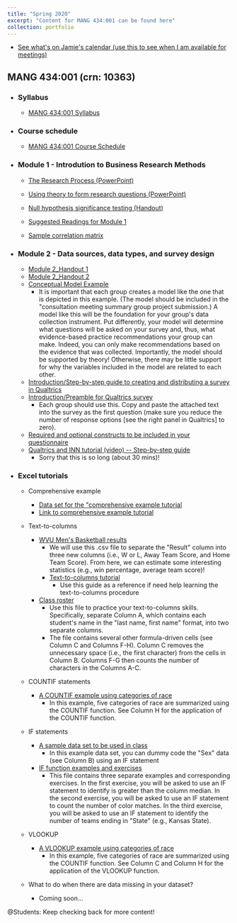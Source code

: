 ```yaml
---
title: "Spring 2020"
excerpt: "Content for MANG 434:001 can be found here"
collection: portfolio
---
```


* <a href="https://outlook.office365.com/owa/calendar/ab42c2246734494e84ea7dee6b39c8ef@mail.wvu.edu/5b5f397211e946258fc9062b9a3dd3f02469245912284719824/calendar.html">See what's on Jamie's calendar (use this to see when I am available for meetings)</a>

## MANG 434:001 (crn: 10363) 

* ### Syllabus
   * <a href="http://jamiefield.github.io/files/MANG_434_Spring2020_10363.docx?dl=0">MANG 434:001 Syllabus</a>
 
* ### Course schedule
   * <a href="http://jamiefield.github.io/files/MANG_434_Spring2020_courseCalendar.docx?dl=0">MANG 434:001 Course Schedule</a>
   
* ### Module 1 - Introdution to Business Research Methods
   * <a href="http://jamiefield.github.io/files/The Research Process.pdf?dl=0">The Research Process (PowerPoint)</a>
   * <a href="http://jamiefield.github.io/files/Using theory to form research questions.pdf?dl=0">Using theory to form research questions (PowerPoint)</a>
   * <a href="http://jamiefield.github.io/files/NHST.pdf?dl=0">Null hypothesis significance testing (Handout)</a>
   * <a href="http://jamiefield.github.io/files/Suggested Readings for Module 1_spring2020.zip?dl=0">Suggested Readings for Module 1</a>
   
   * <a href="http://jamiefield.github.io/files/sample_correlation_matrix.png?dl=0">Sample correlation matrix</a>
  
* ### Module 2 - Data sources, data types, and survey design
   * <a href="http://jamiefield.github.io/files/M2_Handout_Not_Filled_In.docx?dl=0">Module 2_Handout 1</a>
   * <a href="http://jamiefield.github.io/files/Validity and Reliability_not_filled_in.docx?dl=0">Module 2_Handout 2</a>
   * <a href="http://jamiefield.github.io/files/Conceptual Model Example.pdf?dl=0">Conceptual Model Example</a>
      * It is important that each group creates a model like the one that is depicted in this example. (The model should be included in the "consultation meeting summary group project submission.) A model like this will be the foundation for your group's data collection instrument. Put differently, your model will determine what questions will be asked on your survey and, thus, what evidence-based practice recommendations your group can make. Indeed, you can only make recommendations based on the evidence that was collected. Importantly, the model should be supported by theory! Otherwise, there may be little support for why the variables included in the model are related to each other.
    * <a href="http://jamiefield.github.io/files/Qualtrics tutorial.docx?dl=0">Introduction/Step-by-step guide to creating and distributing a survey in Qualtrics</a>  
    * <a href="http://jamiefield.github.io/files/Introduction-Preamble.docx?dl=0">Introduction/Preamble for Qualtrics survey</a>
      * Each group should use this. Copy and paste the attached text into the survey as the first question (make sure you reduce the number of response options [see the right panel in Qualtrics] to zero).
    * <a href="http://jamiefield.github.io/files/finalSuggestions.docx?dl=0">Required and optional constructs to be included in your questionnaire</a>
   * <a href="https://us-lti.bbcollab.com/recording/c91978e035374690bcfd86593726fe57">Qualtrics and INN tutorial (video) -- Step-by-step guide</a>
      * Sorry that this is so long (about 30 mins)!
 
 * ### Excel tutorials
    * Comprehensive example
       * <a href="http://jamiefield.github.io/files/comprehensiveExample_03052020.xlsx?dl=0">Data set for the "comprehensive example tutorial</a>
       * <a href="https://us-lti.bbcollab.com/recording/2f2616326410444ea57b34cbf130fad6">Link to comprehensive example tutorial</a>  
 
     * Text-to-columns
        * <a href="http://jamiefield.github.io/files/wvuMBBall_results.xlsx?dl=0">WVU Men's Basketball results</a>
           * We will use this .csv file to separate the "Result" column into three new columns (i.e., W or L, Away Team Score, and Home Team Score). From here, we can estimate some interesting statistics (e.g., win percentage, average team score)!
           * <a href="http://jamiefield.github.io/files/Text to Columns Tutorial.docx?dl=0">Text-to-columns tutorial</a>
               * Use this guide as a reference if need help learning the text-to-columns procedure
         * <a href="http://jamiefield.github.io/files/Text-to-columns.xlsx?dl=0">Class roster</a>
            * Use this file to practice your text-to-columns skills. Specifically, separate Column A, which contains each student's name in the "last name, first name" format, into two separate columns. 
            * The file contains several other formula-driven cells (see Column C and Columns F-H). Column C removes the unnecessary space (i.e., the first character) from the cells in Column B. Columns F-G then counts the number of characters in the Columns A-C.
 
   * COUNTIF statements
      * <a href="http://jamiefield.github.io/files/countIF.xlsx?dl=0">A COUNTIF example using categories of race</a>
         * In this example, five categories of race are summarized using the COUNTIF function. See Column H for the application of the COUNTIF function.
   
   * IF statements 
      * <a href="http://jamiefield.github.io/files/sampleData.csv?dl=0">A sample data set to be used in class</a>
         * In this example data set, you can dummy code the "Sex" data (see Column B) using an IF statement
      * <a href="http://jamiefield.github.io/files/IF_function_II.xlsx?dl=0">IF function examples and exercises</a>
         * This file contains three separate examples and corresponding exercises. In the first exercise, you will be asked to use an IF statement to identify is greater than the column median. In the second exercise, you will be asked to use an IF statement to count the number of color matches. In the third exercise, you will be asked to use an IF statement to identify the number of teams ending in "State" (e.g., Kansas State).

   * VLOOKUP
      * <a href="http://jamiefield.github.io/files/vlookup_race.xlsx?dl=0">A VLOOKUP example using categories of race</a>
         * In this example, five categories of race are summarized using the COUNTIF function. See Column C and Column H for the application of the VLOOKUP function.
      
   * What to do when there are data missing in your dataset?
      * Coming soon...

@Students: Keep checking back for more content!
